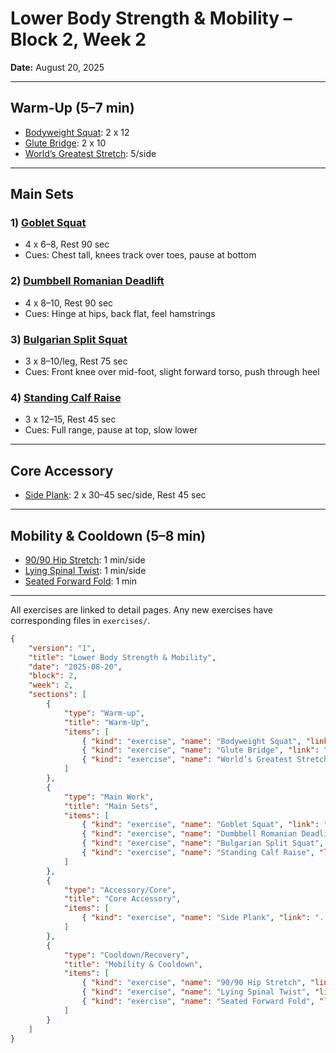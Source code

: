 # Lower Body Strength & Mobility – Block 2, Week 2
**Date:** August 20, 2025

---

## Warm-Up (5–7 min)
- [Bodyweight Squat](../exercises/bodyweight_squat.json): 2 x 12
- [Glute Bridge](../exercises/glute_bridge.json): 2 x 10
- [World’s Greatest Stretch](../exercises/worlds_greatest_stretch.json): 5/side

---

## Main Sets

### 1) [Goblet Squat](../exercises/goblet_squat.json)
- 4 x 6–8, Rest 90 sec
- Cues: Chest tall, knees track over toes, pause at bottom

### 2) [Dumbbell Romanian Deadlift](../exercises/dumbbell_romanian_deadlift.json)
- 4 x 8–10, Rest 90 sec
- Cues: Hinge at hips, back flat, feel hamstrings

### 3) [Bulgarian Split Squat](../exercises/bulgarian_split_squat.json)
- 3 x 8–10/leg, Rest 75 sec
- Cues: Front knee over mid-foot, slight forward torso, push through heel

### 4) [Standing Calf Raise](../exercises/standing_calf_raise.json)
- 3 x 12–15, Rest 45 sec
- Cues: Full range, pause at top, slow lower

---

## Core Accessory
- [Side Plank](../exercises/side_plank.json): 2 x 30–45 sec/side, Rest 45 sec

---

## Mobility & Cooldown (5–8 min)
- [90/90 Hip Stretch](../exercises/90_90_hip_stretch.json): 1 min/side
- [Lying Spinal Twist](../exercises/lying_spinal_twist.json): 1 min/side
- [Seated Forward Fold](../exercises/seated_forward_fold.json): 1 min

---

All exercises are linked to detail pages. Any new exercises have corresponding files in `exercises/`.

```json session-structure
{
	"version": "1",
	"title": "Lower Body Strength & Mobility",
	"date": "2025-08-20",
	"block": 2,
	"week": 2,
	"sections": [
		{
			"type": "Warm-up",
			"title": "Warm-Up",
			"items": [
				{ "kind": "exercise", "name": "Bodyweight Squat", "link": "../exercises/bodyweight_squat.md", "prescription": { "sets": 2, "reps": 12 } },
				{ "kind": "exercise", "name": "Glute Bridge", "link": "../exercises/glute_bridge.md", "prescription": { "sets": 2, "reps": 10 } },
				{ "kind": "exercise", "name": "World’s Greatest Stretch", "link": "../exercises/worlds_greatest_stretch.md", "prescription": { "reps": 5 } }
			]
		},
		{
			"type": "Main Work",
			"title": "Main Sets",
			"items": [
				{ "kind": "exercise", "name": "Goblet Squat", "link": "../exercises/goblet_squat.md", "prescription": { "sets": 4, "reps": "6–8", "restSeconds": 90 }, "cues": ["Chest tall", "Knees track over toes", "Pause at bottom"] },
				{ "kind": "exercise", "name": "Dumbbell Romanian Deadlift", "link": "../exercises/dumbbell_romanian_deadlift.md", "prescription": { "sets": 4, "reps": "8–10", "restSeconds": 90 }, "cues": ["Hinge at hips", "Back flat", "Feel hamstrings"] },
				{ "kind": "exercise", "name": "Bulgarian Split Squat", "link": "../exercises/bulgarian_split_squat.md", "prescription": { "sets": 3, "reps": "8–10/leg", "restSeconds": 75 }, "cues": ["Knee over mid-foot", "Slight forward torso", "Push through heel"] },
				{ "kind": "exercise", "name": "Standing Calf Raise", "link": "../exercises/standing_calf_raise.md", "prescription": { "sets": 3, "reps": "12–15", "restSeconds": 45 }, "cues": ["Full range", "Pause at top", "Slow lower"] }
			]
		},
		{
			"type": "Accessory/Core",
			"title": "Core Accessory",
			"items": [
				{ "kind": "exercise", "name": "Side Plank", "link": "../exercises/side_plank.md", "prescription": { "sets": 2, "timeSeconds": 30 } }
			]
		},
		{
			"type": "Cooldown/Recovery",
			"title": "Mobility & Cooldown",
			"items": [
				{ "kind": "exercise", "name": "90/90 Hip Stretch", "link": "../exercises/90_90_hip_stretch.md", "prescription": { "holdSeconds": 60 } },
				{ "kind": "exercise", "name": "Lying Spinal Twist", "link": "../exercises/lying_spinal_twist.md", "prescription": { "holdSeconds": 60 } },
				{ "kind": "exercise", "name": "Seated Forward Fold", "link": "../exercises/seated_forward_fold.md", "prescription": { "holdSeconds": 60 } }
			]
		}
	]
}
```
